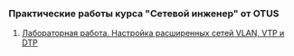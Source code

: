 ### Практические работы курса "Сетевой инженер" от OTUS
1.	[Лабораторная работа. Настройка расширенных сетей VLAN, VTP и DTP](Lec-02_Lab02/)
